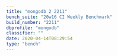 ```yaml
---
title: "mongodb 2 2211"
bench_suite: "20w16 CI Weekly Benchmark"
build_number: "2211"
dbprofile: "mongodb"
classifier: ""
date: 2020-04-14T08:29:54
type: "bench"
---
```

